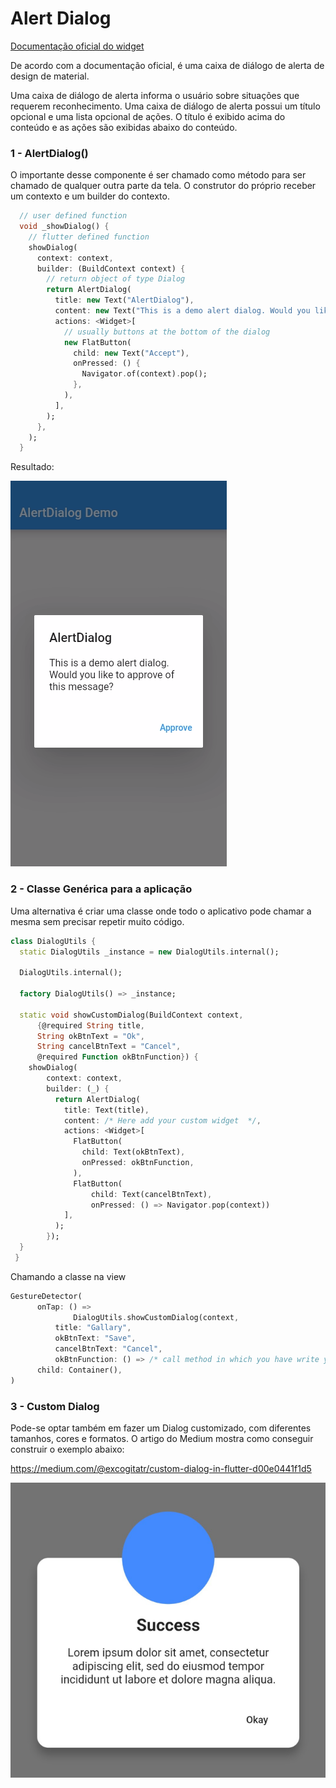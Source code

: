 # Alert Dialog

[Documentação oficial do widget](https://api.flutter.dev/flutter/material/AlertDialog-class.html)

De acordo com a documentação oficial, é uma caixa de diálogo de alerta de design de material.

Uma caixa de diálogo de alerta informa o usuário sobre situações que requerem reconhecimento. Uma caixa de diálogo de alerta possui um título opcional e uma lista opcional de ações. O título é exibido acima do conteúdo e as ações são exibidas abaixo do conteúdo.

### 1 - AlertDialog()

O importante desse componente é ser chamado como método para ser chamado de qualquer outra parte da tela. O construtor do próprio receber um contexto e um builder do contexto.

```dart
  // user defined function
  void _showDialog() {
    // flutter defined function
    showDialog(
      context: context,
      builder: (BuildContext context) {
        // return object of type Dialog
        return AlertDialog(
          title: new Text("AlertDialog"),
          content: new Text("This is a demo alert dialog. Would you like to approve of this message?"),
          actions: <Widget>[
            // usually buttons at the bottom of the dialog
            new FlatButton(
              child: new Text("Accept"),
              onPressed: () {
                Navigator.of(context).pop();
              },
            ),
          ],
        );
      },
    );
  }
```

Resultado:

![](../assets/alertdialog.png)



### 2 - Classe Genérica para a aplicação

Uma alternativa é criar uma classe onde todo o aplicativo pode chamar a mesma sem precisar repetir muito código.

```dart
class DialogUtils {
  static DialogUtils _instance = new DialogUtils.internal();

  DialogUtils.internal();

  factory DialogUtils() => _instance;

  static void showCustomDialog(BuildContext context,
      {@required String title, 
      String okBtnText = "Ok",
      String cancelBtnText = "Cancel",
      @required Function okBtnFunction}) {
    showDialog(
        context: context,
        builder: (_) {
          return AlertDialog(
            title: Text(title),
            content: /* Here add your custom widget  */,
            actions: <Widget>[
              FlatButton(
                child: Text(okBtnText),
                onPressed: okBtnFunction,
              ),
              FlatButton(
                  child: Text(cancelBtnText),
                  onPressed: () => Navigator.pop(context))
            ],
          );
        });
  }
 }
```

Chamando a classe na view

```dart
GestureDetector(
      onTap: () =>
              DialogUtils.showCustomDialog(context,
          title: "Gallary",
          okBtnText: "Save",
          cancelBtnText: "Cancel",
          okBtnFunction: () => /* call method in which you have write your logic and save process  */),
      child: Container(),
)
```

### 3 - Custom Dialog

Pode-se optar também em fazer um Dialog customizado, com diferentes tamanhos, cores e formatos. O artigo do Medium mostra como conseguir construir o exemplo abaixo:

https://medium.com/@excogitatr/custom-dialog-in-flutter-d00e0441f1d5

![](../assets/customdialog.png)